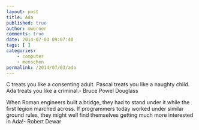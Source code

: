 ```yaml
---
layout: post
title: Ada
published: true
author: mwerner
comments: true
date: 2014-07-03 09:07:40
tags: [ ]
categories:
    - computer
    - menschen
permalink: /2014/07/03/ada
---
```


  C treats you like a consenting adult. Pascal treats you like a naughty child. Ada treats you like a criminal.- Bruce Powel Douglass



  When Roman engineers built a bridge, they had to stand under it while the first legion marched across. If programmers today worked under similar ground rules, they might well find themselves getting much more interested in Ada!- Robert Dewar
